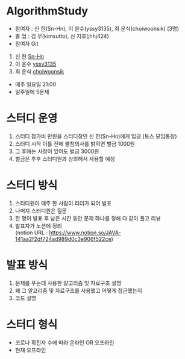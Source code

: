 # AlgorithmStudy

- 참여자 : 신 한(Sn-Hn), 이 윤수(yssy3135), 최 운식(choiwoonsik) (3명)  
- 졸  업 : 김 무(kimsutto), 신 지호(jhhj424)  
- 참여자 Git  
1. 신 한 [Sn-Hn](https://github.com/Sn-Hn)  
2. 이 윤수 [yssy3135](https://github.com/yssy3135)
3. 최 운식 [choiwoonsik](https://github.com/choiwoonsik)

- 매주 일요일 21:00  
- 일주일에 5문제  

# 스터디 운영
1. 스터디 참가비 만원을 스터디장인 신 한(Sn-Hn)에게 입금 (토스 모임통장)
1. 스터디 시작 이틀 전에 불참의사를 밝히면 벌금 1000원
1. 그 후에는 사정이 있어도 벌금 3000원
1. 벌금은 추후 스터디원과 상의해서 사용할 예정

# 스터디 방식  
1. 스티디원이 매주 한 사람이 리더가 되어 발표  
1. 나머지 스터디원은 질문  
1. 한 명이 발표 후 남은 시간 동안 문제 하나를 정해 다 같이 풀고 리뷰  
1. 발표자가 노션에 정리  
(notion URL : https://www.notion.so/JAVA-141aa2f2df724ad989d0c3e906f522ce)  

# 발표 방식
1. 문제를 푸는데 사용한 알고리즘 및 자료구조 설명
2. 왜 그 알고리즘 및 자료구조를 사용했고 어떻게 접근했는지
3. 코드 설명 

# 스터디 형식
- 코로나 확진자 수에 따라 온라인 OR 오프라인 
- 현재 오프라인
